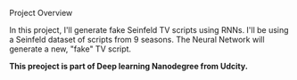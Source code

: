 Project Overview

In this project, I'll generate fake Seinfeld TV scripts using RNNs. I'll be using a Seinfeld dataset of scripts from 9 seasons. The Neural Network will generate a new, "fake" TV script.

**This preoject is part of Deep learning Nanodegree from Udcity.**


